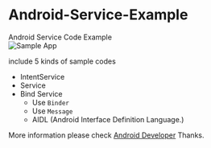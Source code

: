 # Android-Service-Example
Android Service Code Example<br>
![Sample App](http://i.imgur.com/WPvC72t.png)

include 5 kinds of sample codes
 - IntentService
 - Service
 - Bind Service
   - Use `Binder`
   - Use `Message`
   - AIDL (Android Interface Definition Language.)

More information please check [Android Developer](https://developer.android.com/guide/components/services.html)
Thanks.